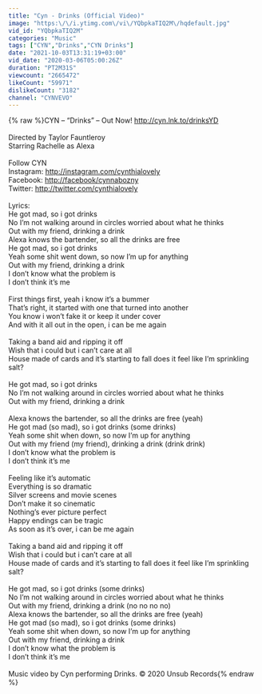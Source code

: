 ```yaml
---
title: "Cyn - Drinks (Official Video)"
image: "https:\/\/i.ytimg.com\/vi\/YQbpkaTIQ2M\/hqdefault.jpg"
vid_id: "YQbpkaTIQ2M"
categories: "Music"
tags: ["CYN","Drinks","CYN Drinks"]
date: "2021-10-03T13:31:19+03:00"
vid_date: "2020-03-06T05:00:26Z"
duration: "PT2M31S"
viewcount: "2665472"
likeCount: "59971"
dislikeCount: "3182"
channel: "CYNVEVO"
---
```

{% raw %}CYN – “Drinks” – Out Now! <a rel="nofollow" target="blank" href="http://cyn.lnk.to/drinksYD">http://cyn.lnk.to/drinksYD</a><br /><br />Directed by Taylor Fauntleroy<br />Starring Rachelle as Alexa<br /><br />Follow CYN<br />Instagram: <a rel="nofollow" target="blank" href="http://instagram.com/cynthialovely">http://instagram.com/cynthialovely</a><br />Facebook: <a rel="nofollow" target="blank" href="http://facebook/cynnabozny">http://facebook/cynnabozny</a><br />Twitter: <a rel="nofollow" target="blank" href="http://twitter.com/cynthialovely">http://twitter.com/cynthialovely</a><br /><br />Lyrics:<br />He got mad, so i got drinks <br />No I’m not walking around in circles worried about what he thinks <br />Out with my friend, drinking a drink<br />Alexa knows the bartender, so all the drinks are free<br />He got mad, so i got drinks <br />Yeah some shit went down, so now I’m up for anything <br />Out with my friend, drinking a drink<br />I don’t know what the problem is<br />I don’t think it’s me<br /><br />First things first, yeah i know it’s a bummer<br />That’s right, it started with one that turned into another<br />You know i won’t fake it or keep it under cover<br />And with it all out in the open, i can be me again <br /><br />Taking a band aid and ripping it off<br />Wish that i could but i can’t care at all <br />House made of cards and it’s starting to fall does it feel like I’m sprinkling salt? <br /><br />He got mad, so i got drinks <br />No I’m not walking around in circles worried about what he thinks <br />Out with my friend, drinking a drink <br /><br />Alexa knows the bartender, so all the drinks are free (yeah)<br />He got mad (so mad), so i got drinks (some drinks)<br />Yeah some shit when down, so now I’m up for anything <br />Out with my friend (my friend), drinking a drink (drink drink)<br />I don’t know what the problem is<br />I don’t think it’s me<br /><br />Feeling like it’s automatic<br />Everything is so dramatic<br />Silver screens and movie scenes <br />Don’t make it so cinematic<br />Nothing’s ever picture perfect <br />Happy endings can be tragic<br />As soon as it’s over, i can be me again<br /><br />Taking a band aid and ripping it off<br />Wish that i could but i can’t care at all <br />House made of cards and it’s starting to fall does it feel like I’m sprinkling salt? <br /><br />He got mad, so i got drinks (some drinks)<br />No I’m not walking around in circles worried about what he thinks <br />Out with my friend, drinking a drink (no no no no)<br />Alexa knows the bartender, so all the drinks are free (yeah) <br />He got mad (so mad), so i got drinks (some drinks)<br />Yeah some shit when down, so now I’m up for anything <br />Out with my friend, drinking a drink<br />I don’t know what the problem is<br />I don’t think it’s me<br /><br />Music video by Cyn performing Drinks. © 2020 Unsub Records{% endraw %}
